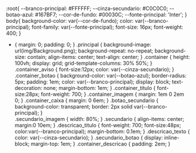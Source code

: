 
:root{
--branco-principal: #FFFFFF;
--cinza-secundario: #C0C0C0;
--botao-azul: #167BF7;
--cor-de-fundo: #00030C;
--fonte-principal: 'Inter';
}
body{
    background-color: var(--cor-de-fundo);
    color: var(--branco-principal);
    font-family: var(--fonte-principal);
    font-size: 16px;
    font-weight: 400;
}
* {
    margin: 0;
    padding: 0;
    }
    .principal {
        background-image: url(img/Background.png);
        background-repeat: no-repeat;
        background-size: contain;
        align-items: center;
        text-align: center;
    }
    .container {
        height: 100vh;
        display: grid;
        grid-template-columns: 30% 50%;
    }
    .container_aviso {
        font-size:12px;
        color: var(--cinza-secundario);
    }
    .container_botao {
        background-color: var(--botao-azul);
        border-radius: 5px;
        padding: 1em;
        color: var(--branco-principal);
        display: block;
        text-decoration: none;
        margin-bottom: 1em;
    }
    .container_titulo {
        font-size:28px;
        font-weight: 700;
    }
    .container_imagem {
        margin: 1em 0 2em 0;
    }
    .container_caixa {
        margin: 0 6em;
    }
    .botao_secundario {
        background-color: transparent;
        border: 2px solid var(--branco-principal);
    }            
    .secundario_imagem {
        width: 80%;
    }
    .secundario {
            align-items: center;
            margin:0 10em;
    }
    .descricao_titulo {
        font-weight: 700;
        font-size:48px;
        color:var(--branco-principal);
        margin-bottom: 0.1em;
    }
    .descricao_texto {
        color: var(--cinza-secundario);
    }
    .secundario_botao {
            display: inline-block;
            margin-top: 1em;
    }
    .container_descricao {
        padding: 2em;
    }
